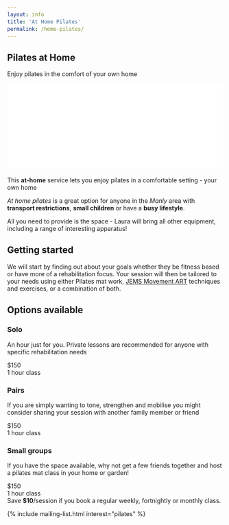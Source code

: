 ```yaml
---
layout: info
title: 'At Home Pilates'
permalink: /home-pilates/
---
```


<section class="section section-lightOnDark section-splash">
	<div class="layer layer-img b-lazy" data-src="/images/section-bgs/shutterstock_50752900.jpg"></div>
	<div class="container">
		<div class="row">
			<div class="col-sm-12">
				<h1>Pilates at Home</h1>
				<p>Enjoy pilates in the comfort of your own home</p>
				<img src="/images/logo-footer.png" class="logo" />
			</div>
		</div>
	</div>
</section>

<section class="section section-quote">
	<div class="container">
		<div class="row">
			<div class="col-sm-8 col-sm-offset-2">
				<p>This <strong>at-home</strong> service lets you enjoy pilates in a comfortable setting - your own home</p>
				<p><em>At home pilates</em> is a great option for anyone in the <em>Manly</em> area with <strong>transport restrictions</strong>, <strong>small children</strong> or have a <strong>busy lifestyle</strong>.</p>
				<p>All you need to provide is the space - Laura will bring all other equipment, including a range of interesting apparatus!</p>
			</div>
		</div>
	</div>
</section>

<section class="section section-lightOnDark">
	<div class="layer layer-img b-lazy" data-src="/images/section-bgs/IMG_0967.jpg"></div>
	<div class="container">
		<div class="row">
			<div class="col-sm-4 col-sm-offset-8">
				<h2 class="section_title">Getting started</h2>
				<p>We will start by finding out about your goals whether they be fitness based or have more of a rehabilitation focus. Your session will then be tailored to your needs using either Pilates mat work, <a href="http://www.jemsmovement.com/" target="_blank">JEMS Movement ART</a> techniques and exercises, or a combination of both.</p>
			</div>
		</div>
	</div>
</section>


<section class="section">
	<div class="container">
		<div class="col-sm-12">
			<h2 class="section_title section_title-full">Options available</h2>
		</div>
		<div class="col-sm-4">
			<div class="well well-product">
				<h3>Solo</h3>
				<p>An hour just for you. Private lessons are recommended for anyone with specific rehabilitation needs</p>
				<div class="cost">
					<div class="cost_price">$150</div>
					<div class="cost_details">1 hour class</div>
				</div>
				<!-- <div class="cost">
					<div class="cost_price">$260</div>
					<div class="cost_details">2 hour class</div>
				</div>
				<div class="cost">
					<div class="cost_price">$340</div>
					<div class="cost_details">3 hour class</div>
				</div> -->
			</div><!-- .well -->
		</div><!-- .col-sm-4 -->
		<div class="col-sm-4">
			<div class="well well-product">
				<h3>Pairs</h3>
				<p>If you are simply wanting to tone, strengthen and mobilise you might consider sharing your session with another family member or friend</p>
				<div class="cost">
					<div class="cost_price">$150</div>
					<div class="cost_details">1 hour class</div>
				</div>
				<!-- <div class="cost">
					<div class="cost_price">$260</div>
					<div class="cost_details">2 hour class</div>
				</div>
				<div class="cost">
					<div class="cost_price">$340</div>
					<div class="cost_details">3 hour class</div>
				</div> -->
			</div><!-- .well -->
		</div><!-- .col-sm-4 -->
		<div class="col-sm-4">
			<div class="well well-product">
				<h3>Small groups</h3>
				<p>If you have the space available, why not get a few friends together and host a pilates mat class in your home or garden!</p>
				<div class="cost">
					<div class="cost_price">$150</div>
					<div class="cost_details">1 hour class</div>
				</div>
				<!-- <div class="cost">
					<div class="cost_price">$260</div>
					<div class="cost_details">2 hour class</div>
				</div>
				<div class="cost">
					<div class="cost_price">$340</div>
					<div class="cost_details">3 hour class</div>
				</div> -->
			</div><!-- .well -->
		</div>
		<div class="col-sm-12">
			<div class="well well-info well-announce">
				Save <strong>$10</strong>/session if you book a regular weekly, fortnightly or monthly class.
			</div><!-- .well well-info -->
			<!-- <p><sup>*</sup> Regular classes can be booked weekly, fortnightly or monthly.</p> -->
		</div><!-- .col-sm-12 -->
	</div>
</section>

{% include mailing-list.html interest="pilates" %}
